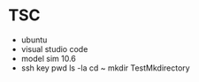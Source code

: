 # TSC
- ubuntu 
- visual studio code
- model sim 10.6
- ssh key
pwd 
ls -la
cd ~
mkdir TestMkdirectory
